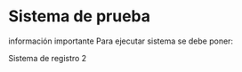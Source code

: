 <h1> Sistema de prueba </h1>
 información importante
Para ejecutar sistema se debe poner: 

Sistema de registro 2

